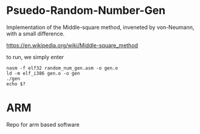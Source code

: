 # Psuedo-Random-Number-Gen
Implementation of the Middle-square method, inveneted by von-Neumann, with a small difference.

https://en.wikipedia.org/wiki/Middle-square_method

to run, we simply enter

    nasm -f elf32 random_num_gen.asm -o gen.o
    ld -m elf_i386 gen.o -o gen
    ./gen
    echo $?
    
 
# ARM

Repo for arm based software
